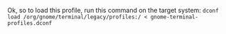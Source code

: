 Ok, so to load this profile, run this command on the target system:
`dconf load /org/gnome/terminal/legacy/profiles:/ < gnome-terminal-profiles.dconf`